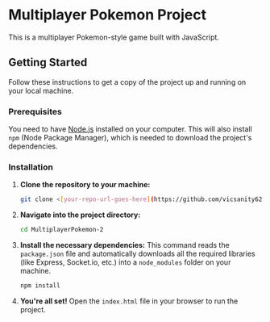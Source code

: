 # Multiplayer Pokemon Project

This is a multiplayer Pokemon-style game built with JavaScript.

## Getting Started

Follow these instructions to get a copy of the project up and running on your local machine.

### Prerequisites

You need to have [Node.js](https://nodejs.org/) installed on your computer. This will also install `npm` (Node Package Manager), which is needed to download the project's dependencies.

### Installation

1.  **Clone the repository to your machine:**
    ```bash
    git clone <[your-repo-url-goes-here](https://github.com/vicsanity623/MultiplayerPokemon.git)>
    ```

2.  **Navigate into the project directory:**
    ```bash
    cd MultiplayerPokemon-2
    ```

3.  **Install the necessary dependencies:** This command reads the `package.json` file and automatically downloads all the required libraries (like Express, Socket.io, etc.) into a `node_modules` folder on your machine.
    ```bash
    npm install
    ```

4.  **You're all set!** Open the `index.html` file in your browser to run the project.
